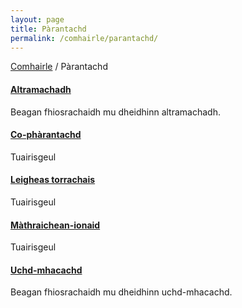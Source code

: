 ```yaml
---
layout: page
title: Pàrantachd
permalink: /comhairle/parantachd/
---
```


[Comhairle]({site.baseurl}/comhairle/) / Pàrantachd

#### [Altramachadh]({site.baseurl}/comhairle/parantachd/altramachadh/)

Beagan fhiosrachaidh mu dheidhinn altramachadh.

#### [Co-phàrantachd]({site.baseurl}/comhairle/parantachd/co-pharantachd/)

Tuairisgeul

#### [Leigheas torrachais]({site.baseurl}/comhairle/parantachd/leigheas-torrachais/)

Tuairisgeul  

#### [Màthraichean-ionaid]({site.baseurl}/comhairle/parantachd/mathraichean-ionaid/)

Tuairisgeul  

#### [Uchd-mhacachd]({site.baseurl}/comhairle/parantachd/uchd-mhacachd/)

Beagan fhiosrachaidh mu dheidhinn uchd-mhacachd.
